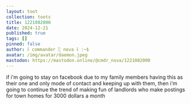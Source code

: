 ```yaml
---
layout: toot
collection: toots
title: 1221082000
date: 2024-12-21
published: true
tags: []
pinned: false
author: ⸸ commander ░ nova ⸸ :~$
avatar: /img/avatar/daemon.jpeg
mastodon: https://mastodon.online/@cmdr_nova/1221082000
---
```


if i'm going to stay on facebook due to my family members having this as their one and only mode of contact and keeping up with them, then i'm going to continue the trend of making fun of landlords who make postings for town homes for 3000 dollars a month
